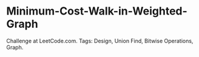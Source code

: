 # Minimum-Cost-Walk-in-Weighted-Graph
Challenge at LeetCode.com. Tags: Design, Union Find, Bitwise Operations, Graph.
